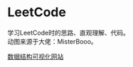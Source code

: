 # LeetCode
学习LeetCode时的思路、直观理解、代码。  
动图来源于大佬：MisterBooo。

[数据结构可视化网站](https://www.cs.usfca.edu/~galles/visualization/Algorithms.html)
